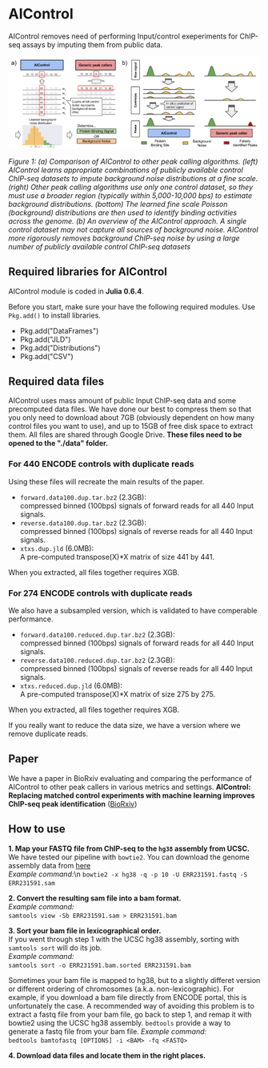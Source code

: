 # AIControl

AIControl removes need of performing Input/control exeperiments for ChIP-seq assays by imputing them from public data.

![alt text](images/concept.png)

*Figure 1: (a) Comparison of AIControl to other peak calling algorithms. (left) AIControl
learns appropriate combinations of publicly available control ChIP-seq datasets to impute background
noise distributions at a fine scale. (right) Other peak calling algorithms use only one
control dataset, so they must use a broader region (typically within 5,000-10,000 bps) to estimate
background distributions. (bottom) The learned fine scale Poisson (background) distributions are
then used to identify binding activities across the genome. (b) An overview of the AIControl
approach. A single control dataset may not capture all sources of background noise. AIControl
more rigorously removes background ChIP-seq noise by using a large number of publicly available
control ChIP-seq datasets*

## Required libraries for AIControl

AIControl module is coded in **Julia 0.6.4**.

Before you start, make sure your have the following required modules.
Use `Pkg.add()` to install libraries.
- Pkg.add("DataFrames")
- Pkg.add("JLD")
- Pkg.add("Distributions")
- Pkg.add("CSV")

## Required data files
AIControl uses mass amount of public Input ChIP-seq data and some precomputed data files. We have done our best to compress them so that you only need to download about 7GB (obviously dependent on how many control files you want to use), and up to 15GB of free disk space to extract them. All files are shared through Google Drive. **These files need to be opened to the "./data" folder.**

### For 440 ENCODE controls with duplicate reads
Using these files will recreate the main results of the paper. 
- `forward.data100.dup.tar.bz2` (2.3GB):   
compressed binned (100bps) signals of forward reads for all 440 Input signals.
- `reverse.data100.dup.tar.bz2` (2.3GB):  
compressed binned (100bps) signals of reverse reads for all 440 Input signals.
- `xtxs.dup.jld` (6.0MB):  
A pre-computed transpose(X)\*X matrix of size 441 by 441. 

When you extracted, all files together requires XGB. 

### For 274 ENCODE controls with duplicate reads
We also have a subsampled version, which is validated to have comperable performance. 
- `forward.data100.reduced.dup.tar.bz2` (2.3GB):   
compressed binned (100bps) signals of forward reads for all 440 Input signals.
- `reverse.data100.reduced.dup.tar.bz2` (2.3GB):  
compressed binned (100bps) signals of reverse reads for all 440 Input signals.
- `xtxs.reduced.dup.jld` (6.0MB):  
A pre-computed transpose(X)\*X matrix of size 275 by 275. 

When you extracted, all files together requires XGB. 

If you really want to reduce the data size, we have a version where we remove duplicate reads.

## Paper
We have a paper in BioRxiv evaluating and comparing the performance of AIControl to other peak callers in various metrics and settings. **AIControl:  Replacing matched control experiments with machine learning improves ChIP-seq peak identification** ([BioRxiv](https://www.biorxiv.org/content/early/2018/03/08/278762?rss=1))

## How to use

**1. Map your FASTQ file from ChIP-seq to the `hg38` assembly from UCSC.**  
   We have tested our pipeline with `bowtie2`. You can download the genome assembly data from [here](http://hgdownload.soe.ucsc.edu/goldenPath/hg38/bigZips/hg38.fa.gz)  
   *Example command:*\n
   `bowtie2 -x hg38 -q -p 10 -U ERR231591.fastq -S ERR231591.sam`  
   
**2. Convert the resulting sam file into a bam format.**  
*Example command:*  
`samtools view -Sb ERR231591.sam > ERR231591.bam`  
   
**3. Sort your bam file in lexicographical order.**  
   If you went through step 1 with the UCSC hg38 assembly, sorting with `samtools sort` will do its job.  
   *Example command:*  
   `samtools sort -o ERR231591.bam.sorted ERR231591.bam`  
   
   Sometimes your bam file is mapped to hg38, but to a slightly differet version or different ordering of chromosomes (a.k.a. non-lexicographic). For example, if you download a bam file directly from ENCODE portal, this is unfortunately the case. A recommended way of avoiding this problem is to extract a fastq file from your bam file, go back to step 1, and remap it with bowtie2 using the UCSC hg38 assembly. `bedtools` provide a way to generate a fastq file from your bam file.
   *Example command:*  
   `bedtools bamtofastq [OPTIONS] -i <BAM> -fq <FASTQ>`  
   
**4. Download data files and locate them in the right places.**  

